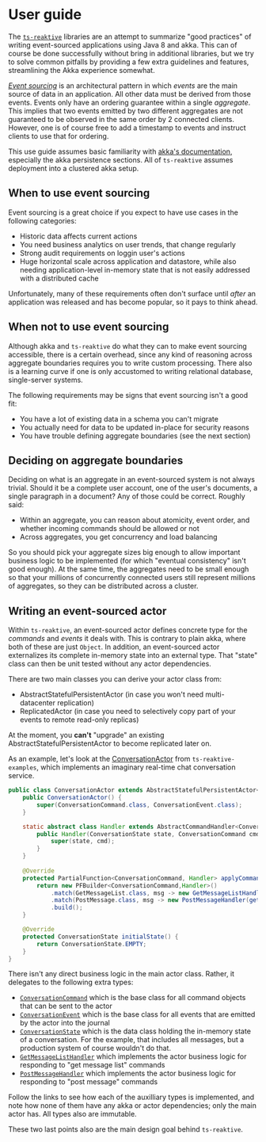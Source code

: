 User guide
==========

The [`ts-reaktive`](https://github.com/Tradeshift/ts-reaktive/) libraries are an attempt to summarize 
"good practices" of writing event-sourced applications using 
Java 8 and akka. This can of course be done successfully without bring in additional libraries, but we try to solve
common pitfalls by providing a few extra guidelines and features, streamlining the Akka experience somewhat.

[*Event sourcing*](http://microservices.io/patterns/data/event-sourcing.html) is an architectural pattern in which 
*events* are the main source of data in an application. All other data must be derived from those events. Events only
have an ordering guarantee within a single *aggregate*. This implies that two events emitted by two different 
aggregates are not guaranteed to be observed in the same order by 2 connected clients. However, one is of course free
to add a timestamp to events and instruct clients to use that for ordering.   

This use guide assumes basic familiarity with [akka's documentation](http://doc.akka.io/docs/akka/current/java.html), 
especially the akka persistence sections. All of `ts-reaktive` assumes deployment into a clustered akka setup.

When to use event sourcing
--------------------------
Event sourcing is a great choice if you expect to have use cases in the following categories:

- Historic data affects current actions
- You need business analytics on user trends, that change regularly
- Strong audit requirements on loggin user's actions 
- Huge horizontal scale across application and datastore, while also needing application-level 
  in-memory state that is not easily addressed with a distributed cache 

Unfortunately, many of these requirements often don't surface until _after_ an application was released and has become
popular, so it pays to think ahead.

When not to use event sourcing
------------------------------

Although akka and `ts-reaktive` do what they can to make event sourcing accessible, there is a certain overhead, since
any kind of reasoning across aggregate boundaries requires you to write custom processing. There also is a learning
curve if one is only accustomed to writing relational database, single-server systems.

The following requirements may be signs that event sourcing isn't a good fit:
- You have a lot of existing data in a schema you can't migrate
- You actually need for data to be updated in-place for security reasons
- You have trouble defining aggregate boundaries (see the next section)

Deciding on aggregate boundaries
--------------------------------
Deciding on what is an aggregate in an event-sourced system is not always trivial. Should it be a complete user account,
one of the user's documents, a single paragraph in a document? Any of those could be correct. Roughly said:

- Within an aggregate, you can reason about atomicity, event order, and whether incoming commands should be allowed or not
- Across aggregates, you get concurrency and load balancing

So you should pick your aggregate sizes big enough to allow important business logic to be implemented (for which 
"eventual consistency" isn't good enough). At the same time, the aggregates need to be small enough so that your
millions of concurrently connected users still represent millions of aggregates, so they can be distributed across
a cluster.

Writing an event-sourced actor
------------------------------
Within `ts-reaktive`, an event-sourced actor defines concrete type for the _commands_ and _events_ it deals with. This
is contrary to plain akka, where both of these are just `Object`. In addition, an event-sourced actor externalizes
its complete in-memory state into an external type. That "state" class can then be unit tested without any actor 
dependencies.  

There are two main classes you can derive your actor class from:
- AbstractStatefulPersistentActor (in case you won't need multi-datacenter replication)
- ReplicatedActor (in case you need to selectively copy part of your events to remote read-only replicas)

At the moment, you **can't** "upgrade" an existing AbstractStatefulPersistentActor to become replicated later on.

As an example, let's look at the [ConversationActor](https://github.com/jypma/ts-reaktive-examples/blob/master/example-2-persistence/src/main/java/demo/reaktive/conversation/ConversationActor.java)
from `ts-reaktive-examples`, which implements an imaginary real-time chat conversation service.

```java
public class ConversationActor extends AbstractStatefulPersistentActor<ConversationCommand, ConversationEvent, ConversationState> {
    public ConversationActor() {
        super(ConversationCommand.class, ConversationEvent.class);
    }

    static abstract class Handler extends AbstractCommandHandler<ConversationCommand, ConversationEvent, ConversationState> {
        public Handler(ConversationState state, ConversationCommand cmd) {
            super(state, cmd);
        }
    }
    
    @Override
    protected PartialFunction<ConversationCommand, Handler> applyCommand() {
        return new PFBuilder<ConversationCommand,Handler>()
            .match(GetMessageList.class, msg -> new GetMessageListHandler(getState(), msg))
            .match(PostMessage.class, msg -> new PostMessageHandler(getState(), msg))
            .build();
    }

    @Override
    protected ConversationState initialState() {
        return ConversationState.EMPTY;
    }
}
```

There isn't any direct business logic in the main actor class. Rather, it delegates to the following extra types:
- [`ConversationCommand`](https://github.com/jypma/ts-reaktive-examples/blob/master/example-2-persistence/src/main/java/demo/reaktive/conversation/ConversationCommand.java)
  which is the base class for all command objects that can be sent to the actor
- [`ConversationEvent`](https://github.com/jypma/ts-reaktive-examples/blob/master/example-2-persistence/src/main/java/demo/reaktive/conversation/ConversationEvent.java)
  which is the base class for all events that are emitted by the actor into the journal
- [`ConversationState`](https://github.com/jypma/ts-reaktive-examples/blob/master/example-2-persistence/src/main/java/demo/reaktive/conversation/ConversationState.java)
  which is the data class holding the in-memory state of a conversation. For the example, that includes all messages, but a production system of course wouldn't do that.
- [`GetMessageListHandler`](https://github.com/jypma/ts-reaktive-examples/blob/master/example-2-persistence/src/main/java/demo/reaktive/conversation/GetMessageListHandler.java)
  which implements the actor business logic for responding to "get message list" commands  
- [`PostMessageHandler`](https://github.com/jypma/ts-reaktive-examples/blob/master/example-2-persistence/src/main/java/demo/reaktive/conversation/PostMessageHandler.java)
  which implements the actor business logic for responding to "post message" commands  

Follow the links to see how each of the auxilliary types is implemented, and note how none of them have any 
akka or actor dependencies; only the main actor has. All types also are immutable.
 
These two last points also are the main design goal behind `ts-reaktive`.
